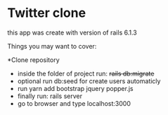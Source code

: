# Twitter clone

this app was create with version of rails 6.1.3

Things you may want to cover:

*Clone repository
* inside the folder of project run:   <s> rails db:migrate </s>
* optional run db:seed for create users automaticly
* run yarn add bootstrap jquery popper.js
* finally run: rails server
* go to browser and type localhost:3000
